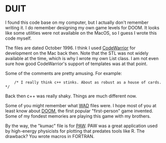 # DUIT

I found this code base on my computer, but I actually don't remember
writing it. I do remember designing my own game levels for DOOM.
It looks like some utilities were not available on the MacOS, so I guess
I wrote this code myself.

The files are dated October 1996. I think I used 
[CodeWarrior](https://en.wikipedia.org/wiki/CodeWarrior) for development
on the Mac back then. Note that the STL was not widely available
at the time, which is why I wrote my own List class. I am not even
sure how good CodeWarrior's support of templates was at that point.

Some of the comments are pretty amusing. For example:
```
    /* I really think c++ stinks. About as robust as a house of cards. */
```
Back then c++ was really shaky. Things are much different now.

Some of you might remember what [WAD](https://en.wikipedia.org/wiki/Doom_WAD)
files were. I hope most of you at least know about [DOOM](https://en.wikipedia.org/wiki/Doom_(1993_video_game)), the first popular "first-person" game invented. Some of my fondest memories are playing
this game with my brothers.

By the way, the "kumac" file is for [PAW](https://en.wikipedia.org/wiki/Physics_Analysis_Workstation). PAW was a great application used by
high-energy physicists for plotting
that predates tools like R. The drawback? You wrote macros in FORTRAN.